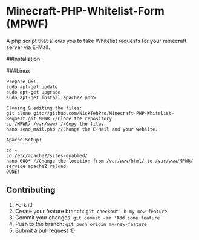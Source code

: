 # Minecraft-PHP-Whitelist-Form (MPWF)

A php script that allows you to take Whitelist requests for your minecraft server via E-Mail.

##Installation

###Linux
```
Prepare OS:
sudo apt-get update
sudo apt-get upgrade
sudo apt-get install apache2 php5 

Cloning & editing the files:
git clone git://github.com/NickTehPro/Minecraft-PHP-Whitelist-Request.git MPWR //Clone the repository 
cp /MPWR/ /var/www/ //Copy the files 
nano send_mail.php //Change the E-Mail and your website.

Apache Setup:

cd ~
cd /etc/apache2/sites-enabled/
nano 000* //Change the location from /var/www/html/ to /var/www/MPWR/
service apache2 reload
DONE!
```

## Contributing
1. Fork it!
2. Create your feature branch: `git checkout -b my-new-feature`
3. Commit your changes: `git commit -am 'Add some feature'`
4. Push to the branch: `git push origin my-new-feature`
5. Submit a pull request :D

